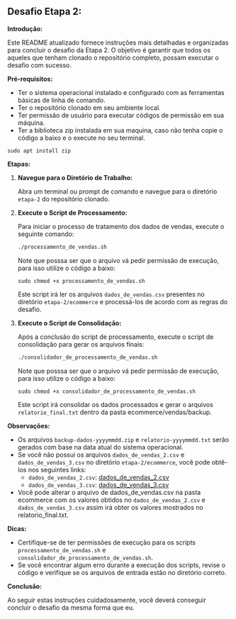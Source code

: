 ## Desafio Etapa 2:

**Introdução:**

Este README atualizado fornece instruções mais detalhadas e organizadas para concluir o desafio da Etapa 2. O objetivo é garantir que todos os aqueles que tenham clonado o repositório completo, possam executar o desafio com sucesso.

**Pré-requisitos:**

* Ter o sistema operacional instalado e configurado com as ferramentas básicas de linha de comando.
* Ter o repositório clonado em seu ambiente local.
* Ter permissão de usuário para executar códigos de permissão em sua máquina.
* Ter a biblioteca zip instalada em sua maquina, caso não tenha copie o código a baixo e o execute no seu terminal.

```
sudo apt install zip

```

**Etapas:**

1. **Navegue para o Diretório de Trabalho:**

   Abra um terminal ou prompt de comando e navegue para o diretório `etapa-2` do repositório clonado.


2. **Execute o Script de Processamento:**

   Para iniciar o processo de tratamento dos dados de vendas, execute o seguinte comando:

   ```bash
   ./processamento_de_vendas.sh
   ```
   Note que posssa ser que o arquivo vá pedir permissão de execução, para isso utilize o código a baixo:

    ```
    sudo chmod +x processamento_de_vendas.sh
    ```

   Este script irá ler os arquivos `dados_de_vendas.csv` presentes no diretório `etapa-2/ecommerce` e processá-los de acordo com as regras do desafio.

3. **Execute o Script de Consolidação:**

   Após a conclusão do script de processamento, execute o script de consolidação para gerar os arquivos finais:

   ```bash
   ./consolidador_de_processamento_de_vendas.sh
   ```

      Note que posssa ser que o arquivo vá pedir permissão de execução, para isso utilize o código a baixo:

    ```
    sudo chmod +x consolidador_de_processamento_de_vendas.sh
    ```

   Este script irá consolidar os dados processados e gerar o arquivos `relatorio_final.txt` dentro da pasta ecommerce/vendas/backup.

**Observações:**

* Os arquivos `backup-dados-yyyymmdd.zip` e `relatorio-yyyymmdd.txt` serão gerados com base na data atual do sistema operacional.
* Se você não possui os arquivos `dados_de_vendas_2.csv` e `dados_de_vendas_3.csv` no diretório `etapa-2/ecommerce`, você pode obtê-los nos seguintes links:
    * `dados_de_vendas_2.csv`: [dados_de_vendas_2.csv](/sprint-1/evidencias/dados_de_vendas_2.csv)
    * `dados_de_vendas_3.csv`: [dados_de_vendas_3.csv](/sprint-1/evidencias/dados_de_vendas_3.csv)
* Você pode alterar o arquivo de dados_de_vendas.csv na pasta ecommerce com os valores obtidos no `dados_de_vendas_2.csv` e `dados_de_vendas_3.csv` assim irá obter os valores mostrados no relatorio_final.txt.

**Dicas:**

* Certifique-se de ter permissões de execução para os scripts `processamento_de_vendas.sh` e `consolidador_de_processamento_de_vendas.sh`.
* Se você encontrar algum erro durante a execução dos scripts, revise o código e verifique se os arquivos de entrada estão no diretório correto.

**Conclusão:**

Ao seguir estas instruções cuidadosamente, você deverá conseguir concluir o desafio da mesma forma que eu.


